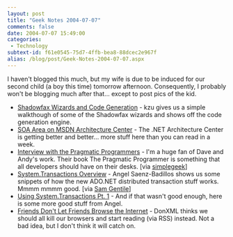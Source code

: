 ```yaml
---
layout: post
title: "Geek Notes 2004-07-07"
comments: false
date: 2004-07-07 15:49:00
categories:
 - Technology
subtext-id: f61e0545-75d7-4ffb-bea8-88dcec2e967f
alias: /blog/post/Geek-Notes-2004-07-07.aspx
---
```



I haven't blogged this much, but my wife is due to be induced for our second child (a boy this time) tomorrow afternoon. Consequently, I probably won't be blogging much after that... except to post pics of the kid.

  * [Shadowfax Wizards and Code Generation](http://weblogs.asp.net/cazzu/archive/2004/07/05/173238.aspx) - kzu gives us a simple walkthough of some of the Shadowfax wizards and shows off the code generation engine.
  * [SOA Area on MSDN Architecture Center](http://msdn.microsoft.com/architecture/soa/default.aspx) - The .NET Architecture Center is getting better and better... more stuff here than you can read in a week.
  * [Interview with the Pragmatic Programmers](http://www.onlamp.com/pub/a/onlamp/2004/06/24/pragmatic_programmers.html) - I'm a huge fan of Dave and Andy's work. Their book The Pragmatic Programmer is something that all developers should have on their desks. [via [simplegeek](http://www.simplegeek.com/permalink.aspx/db35df14-c44a-420c-897a-96d2beb539f0)]
  * [System.Transactions Overview](http://weblogs.asp.net/angelsb/archive/2004/07/06/174215.aspx) - Angel Saenz-Badillos shows us some snippets of how the new ADO.NET distributed transaction stuff works. Mmmm mmmm good. [via [Sam Gentile](http://samgentile.com/blog/archive/2004/07/06/12064.aspx)]
  * [Using System.Transactions Pt. 1](http://weblogs.asp.net/angelsb/archive/2004/07/07/175586.aspx) - And if that wasn't good enough, here is some more good stuff from Angel.
  * [Friends Don't Let Friends Browse the Internet](http://donxml.com/grokthis/archive/2004/07/06/899.aspx) - DonXML thinks we should all kill our browsers and start reading (via RSS) instead. Not a bad idea, but I don't think it will catch on.
